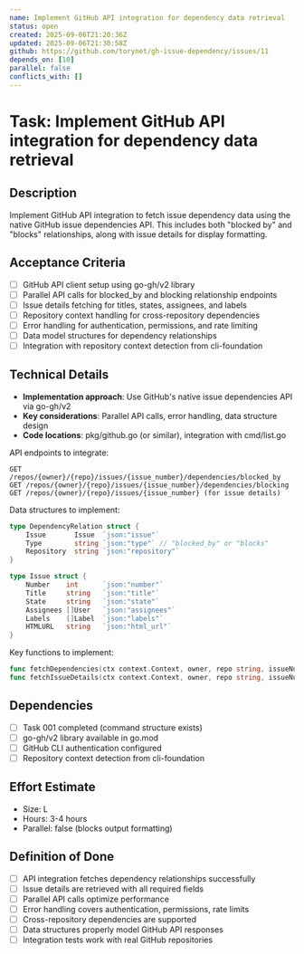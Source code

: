 ```yaml
---
name: Implement GitHub API integration for dependency data retrieval
status: open
created: 2025-09-06T21:20:36Z
updated: 2025-09-06T21:30:58Z
github: https://github.com/torynet/gh-issue-dependency/issues/11
depends_on: [10]
parallel: false
conflicts_with: []
---
```


# Task: Implement GitHub API integration for dependency data retrieval

## Description
Implement GitHub API integration to fetch issue dependency data using the native GitHub issue dependencies API. This includes both "blocked by" and "blocks" relationships, along with issue details for display formatting.

## Acceptance Criteria
- [ ] GitHub API client setup using go-gh/v2 library
- [ ] Parallel API calls for blocked_by and blocking relationship endpoints
- [ ] Issue details fetching for titles, states, assignees, and labels
- [ ] Repository context handling for cross-repository dependencies
- [ ] Error handling for authentication, permissions, and rate limiting
- [ ] Data model structures for dependency relationships
- [ ] Integration with repository context detection from cli-foundation

## Technical Details
- **Implementation approach**: Use GitHub's native issue dependencies API via go-gh/v2
- **Key considerations**: Parallel API calls, error handling, data structure design
- **Code locations**: pkg/github.go (or similar), integration with cmd/list.go

API endpoints to integrate:
```
GET /repos/{owner}/{repo}/issues/{issue_number}/dependencies/blocked_by
GET /repos/{owner}/{repo}/issues/{issue_number}/dependencies/blocking
GET /repos/{owner}/{repo}/issues/{issue_number} (for issue details)
```

Data structures to implement:
```go
type DependencyRelation struct {
    Issue       Issue  `json:"issue"`
    Type        string `json:"type"` // "blocked_by" or "blocks"
    Repository  string `json:"repository"`
}

type Issue struct {
    Number    int      `json:"number"`
    Title     string   `json:"title"`
    State     string   `json:"state"`
    Assignees []User   `json:"assignees"`
    Labels    []Label  `json:"labels"`
    HTMLURL   string   `json:"html_url"`
}
```

Key functions to implement:
```go
func fetchDependencies(ctx context.Context, owner, repo string, issueNumber int) (*DependencyData, error)
func fetchIssueDetails(ctx context.Context, owner, repo string, issueNumber int) (*Issue, error)
```

## Dependencies
- [ ] Task 001 completed (command structure exists)
- [ ] go-gh/v2 library available in go.mod
- [ ] GitHub CLI authentication configured
- [ ] Repository context detection from cli-foundation

## Effort Estimate
- Size: L
- Hours: 3-4 hours
- Parallel: false (blocks output formatting)

## Definition of Done
- [ ] API integration fetches dependency relationships successfully
- [ ] Issue details are retrieved with all required fields
- [ ] Parallel API calls optimize performance
- [ ] Error handling covers authentication, permissions, rate limits
- [ ] Cross-repository dependencies are supported
- [ ] Data structures properly model GitHub API responses
- [ ] Integration tests work with real GitHub repositories
